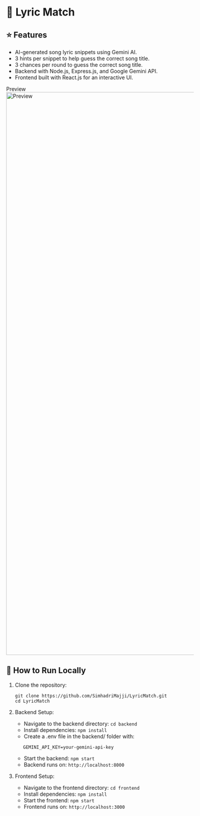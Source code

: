 # 🎵 Lyric Match  

## ⭐ Features  
- AI-generated song lyric snippets using Gemini AI. 
- 3 hints per snippet to help guess the correct song title. 
- 3 chances per round to guess the correct song title. 
- Backend with Node.js, Express.js, and Google Gemini API. 
- Frontend built with React.js for an interactive UI.  

Preview
<img width="1512" alt="Preview" src="https://github.com/user-attachments/assets/f7340ee6-32ee-4770-8de9-fa76ade00846" />

## 🚀 How to Run Locally  
1. Clone the repository:  
   ```
   git clone https://github.com/SimhadriMajji/LyricMatch.git
   cd LyricMatch
   ```
2. Backend Setup:
   - Navigate to the backend directory: `cd backend`
   - Install dependencies: `npm install`
   - Create a .env file in the backend/ folder with:
   ```
      GEMINI_API_KEY=your-gemini-api-key
   ```
   - Start the backend: `npm start`
   - Backend runs on: `http://localhost:8000`

3. Frontend Setup:
   - Navigate to the frontend directory: `cd frontend`
   - Install dependencies: `npm install`
   - Start the frontend: `npm start`
   - Frontend runs on: `http://localhost:3000`
